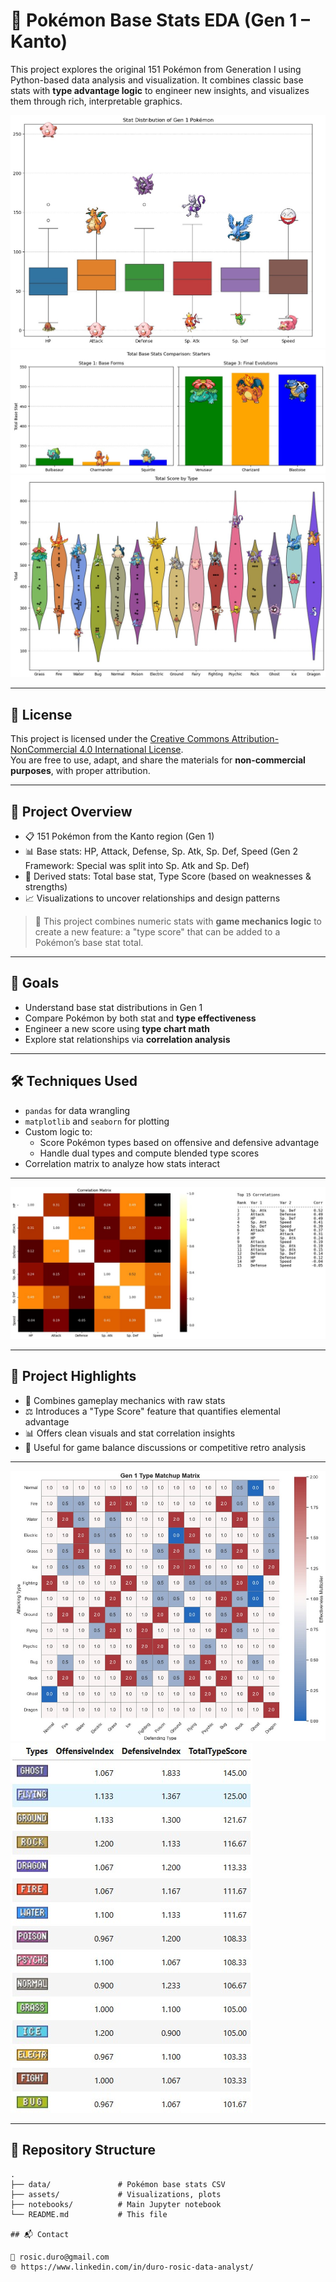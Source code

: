 # 🧬 Pokémon Base Stats EDA (Gen 1 – Kanto)

This project explores the original 151 Pokémon from Generation I using Python-based data analysis and visualization. It combines classic base stats with **type advantage logic** to engineer new insights, and visualizes them through rich, interpretable graphics.

![BaseStatDistributions](assets/sample_plot_base_stat_distribution.jpg)
![TypeScoreHeatmap](assets/sample_plot_comparison_starters.jpg)
![CorrelationMatrix](assets/sample_plot_total_score_type.jpg)

---

## 📄 License

This project is licensed under the [Creative Commons Attribution-NonCommercial 4.0 International License](https://creativecommons.org/licenses/by-nc/4.0/).  
You are free to use, adapt, and share the materials for **non-commercial purposes**, with proper attribution.

---

## 🧾 Project Overview

- 📋 151 Pokémon from the Kanto region (Gen 1)
- 📊 Base stats: HP, Attack, Defense, Sp. Atk, Sp. Def, Speed (Gen 2 Framework: Special was split into Sp. Atk and Sp. Def)
- 🧠 Derived stats: Total base stat, Type Score (based on weaknesses & strengths)
- 📈 Visualizations to uncover relationships and design patterns

> 🧠 This project combines numeric stats with **game mechanics logic** to create a new feature: a "type score" that can be added to a Pokémon’s base stat total.

---

## 🧪 Goals

- Understand base stat distributions in Gen 1
- Compare Pokémon by both stat and **type effectiveness**
- Engineer a new score using **type chart math**
- Explore stat relationships via **correlation analysis**

---

## 🛠️ Techniques Used

- `pandas` for data wrangling
- `matplotlib` and `seaborn` for plotting
- Custom logic to:
  - Score Pokémon types based on offensive and defensive advantage
  - Handle dual types and compute blended type scores
- Correlation matrix to analyze how stats interact

---

![type-sample](assets/sample_plot_corr_matrix.jpg)

---

## 🎯 Project Highlights

- 📌 Combines gameplay mechanics with raw stats
- ⚖️ Introduces a "Type Score" feature that quantifies elemental advantage
- 📊 Offers clean visuals and stat correlation insights
- 👥 Useful for game balance discussions or competitive retro analysis

---

![type_matchup_matrix](assets/sample_plot_type_matchup_matrix.jpg)
![type_matchup_table](assets/sample_plot_type_matchup_table.jpg)

---

## 📂 Repository Structure

```plaintext
.
├── data/               # Pokémon base stats CSV
├── assets/             # Visualizations, plots
├── notebooks/          # Main Jupyter notebook
└── README.md           # This file

## 📬 Contact

📧 rosic.duro@gmail.com
🌐 https://www.linkedin.com/in/duro-rosic-data-analyst/
